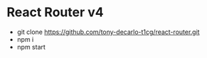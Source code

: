 # React Router v4

- git clone https://github.com/tony-decarlo-t1cg/react-router.git
- npm i
- npm start
